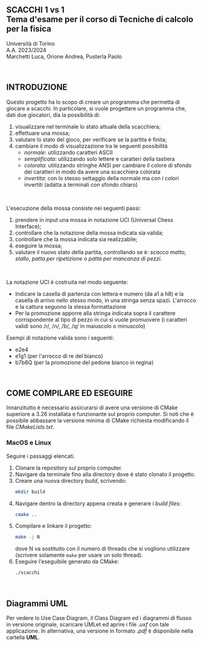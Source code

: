 ## SCACCHI 1 vs 1 <br/> Tema d'esame per il corso di Tecniche di calcolo per la fisica
Università di Torino <br/> A.A. 2023/2024 <br/> Marchetti Luca, Orione Andrea, Pusterla Paolo

<br/>

## INTRODUZIONE
Questo progetto ha lo scopo di creare un programma che permetta di giocare a scacchi. In particolare, si vuole progettare un programma che, dati due giocatori, dia la possibilità di:

1. visualizzare nel terminale lo stato attuale della scacchiera;
2. effettuare una mossa;
3. valutare lo stato del gioco, per verificare se la partita è finita;
4. cambiare il modo di visualizzazione tra le seguenti possibilità
    - *normale*: utilizzando caratteri ASCII
    - *semplificata*: utilizzando solo lettere e caratteri della tastiera
    - *colorata*: utilizzando stringhe ANSI per cambiare il colore di sfondo dei caratteri
      in modo da avere una scacchiera colorata
    - *invertita*: con lo stesso settaggio della normale ma con i colori invertiti (adatta
      a terminali con sfondo chiaro)

<br/>

L'esecuzione della mossa consiste nei seguenti passi:

1. prendere in input una mossa in notazione UCI (Universal Chess Interface);
2. controllare che la notazione della mossa indicata sia valida;
3. controllare che la mossa indicata sia realizzabile; 
3. eseguire la mossa;
4. valutare il nuovo stato della partita, controllando se è: *scacco matto*, *stallo*, *patta per ripetizione* o *patta per mancanza di pezzi*.

<br/>

La notazione UCI è costruita nel modo seguente:
 - Indicare la casella di partenza con lettera e numero (da a1 a h8) e la casella di arrivo nello stesso modo,
     in una stringa senza spazi. L'arrocco e la cattura seguono la stessa formattazione
 - Per la promozione apporre alla stringa indicata sopra il carattere corrispondente al tipo di pezzo in cui si
     vuole promuovere (i caratteri validi sono /r/, /n/, /b/, /q/ in maiuscolo o minuscolo)

Esempi di notazione valida sono i seguenti:
 - e2e4
 - e1g1 (per l'arrocco di re del bianco)
 - b7b8Q (per la promozione del pedone bianco in regina)

<br/>

## COME COMPILARE ED ESEGUIRE
Innanzitutto è necessario assicurarsi di avere una versione di CMake superiore a 3.26 installata e funzionante sul proprio computer. Si noti che è possibile abbassare la versione minima di CMake richiesta modificando il file *CMakeLists.txt*. 

### MacOS e Linux

Seguire i passaggi elencati.

1. Clonare la repository sul proprio computer.
2. Navigare da terminale fino alla directory dove è stato clonato il progetto.
3. Creare una nuova directory *build*, scrivendo:
   ```bash
   mkdir build
   ```
4. Navigare dentro la directory appena creata e generare i *build files*:
   ```bash
   cmake ..
   ```
5. Compilare e linkare il progetto:
   ```bash
   make -j N
   ```
   dove N va sostituito con il numero di threads che si vogliono utilizzare (scrivere solamente ```make``` per usare un solo thread).
6. Eseguire l'eseguibile generato da CMake:
   ```bash
   ./scacchi
   ```
<br/>

## Diagrammi UML
Per vedere lo Use Case Diagram, il Class Diagram ed i diagrammi di flusso in versione originale, scaricare UMLet ed aprire i file *.uxf* con tale applicazione.
In alternativa, una versione in formato *.pdf* è disponibile nella cartella **UML**.

